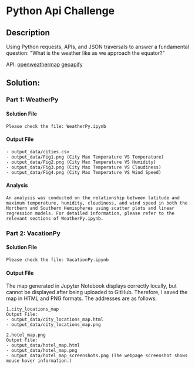 # Python Api Challenge

## Description

Using Python requests, APIs, and JSON traversals to answer a fundamental question: "What is the weather like as we approach the equator?"

API:
[openweathermap](https://home.openweathermap.org/users/sign_up)
[geoapify](https://myprojects.geoapify.com/register)


## Solution:

### Part 1: WeatherPy

#### Solution File
    
    Please check the file: WeatherPy.ipynb

#### Output File
    - output_data/cities.csv
    - output_data/Fig1.png (City Max Temperature VS Temperature)
    - output_data/Fig2.png (City Max Temperature VS Humidity)
    - output_data/Fig3.png (City Max Temperature VS Cloudiness)
    - output_data/Fig4.png (City Max Temperature VS Wind Speed)

#### Analysis
    An analysis was conducted on the relationship between latitude and maximum temperature, humidity, cloudiness, and wind speed in both the Northern and Southern Hemispheres using scatter plots and linear regression models. For detailed information, please refer to the relevant sections of WeatherPy.ipynb.

### Part 2: VacationPy

#### Solution File
    
    Please check the file: VacationPy.ipynb

#### Output File

The map generated in Jupyter Notebook displays correctly locally, but cannot be displayed after being uploaded to GitHub. Therefore, I saved the map in HTML and PNG formats. The addresses are as follows:

    1.city_locations_map 
    Output File: 
    - output_data/city_locations_map.html
    - output_data/city_locations_map.png

    2.hotel_map.png
    Output File: 
    - output_data/hotel_map.html
    - output_data/hotel_map.png
    - output_data/hotel_map_screenshots.png (The webpage screenshot shows mouse hover information.)